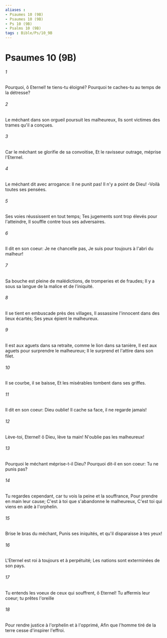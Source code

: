 ```yaml
---
aliases : 
- Psaumes 10 (9B)
- Psaumes 10 (9B)
- Ps 10 (9B)
- Psalms 10 (9B)
tags : Bible/Ps/10_9B
---
```


# Psaumes 10 (9B)

###### 1
Pourquoi, ô Eternel! te tiens-tu éloigné? Pourquoi te caches-tu au temps de la détresse?
###### 2
Le méchant dans son orgueil poursuit les malheureux, Ils sont victimes des trames qu'il a conçues.
###### 3
Car le méchant se glorifie de sa convoitise, Et le ravisseur outrage, méprise l'Eternel.
###### 4
Le méchant dit avec arrogance: Il ne punit pas! Il n'y a point de Dieu! -Voilà toutes ses pensées.
###### 5
Ses voies réussissent en tout temps; Tes jugements sont trop élevés pour l'atteindre, Il souffle contre tous ses adversaires.
###### 6
Il dit en son coeur: Je ne chancelle pas, Je suis pour toujours à l'abri du malheur!
###### 7
Sa bouche est pleine de malédictions, de tromperies et de fraudes; Il y a sous sa langue de la malice et de l'iniquité.
###### 8
Il se tient en embuscade près des villages, Il assassine l'innocent dans des lieux écartés; Ses yeux épient le malheureux.
###### 9
Il est aux aguets dans sa retraite, comme le lion dans sa tanière, Il est aux aguets pour surprendre le malheureux; Il le surprend et l'attire dans son filet.
###### 10
Il se courbe, il se baisse, Et les misérables tombent dans ses griffes.
###### 11
Il dit en son coeur: Dieu oublie! Il cache sa face, il ne regarde jamais!
###### 12
Lève-toi, Eternel! ô Dieu, lève ta main! N'oublie pas les malheureux!
###### 13
Pourquoi le méchant méprise-t-il Dieu? Pourquoi dit-il en son coeur: Tu ne punis pas?
###### 14
Tu regardes cependant, car tu vois la peine et la souffrance, Pour prendre en main leur cause; C'est à toi que s'abandonne le malheureux, C'est toi qui viens en aide à l'orphelin.
###### 15
Brise le bras du méchant, Punis ses iniquités, et qu'il disparaisse à tes yeux!
###### 16
L'Eternel est roi à toujours et à perpétuité; Les nations sont exterminées de son pays.
###### 17
Tu entends les voeux de ceux qui souffrent, ô Eternel! Tu affermis leur coeur; tu prêtes l'oreille
###### 18
Pour rendre justice à l'orphelin et à l'opprimé, Afin que l'homme tiré de la terre cesse d'inspirer l'effroi.
